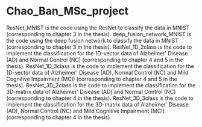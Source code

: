 # Chao_Ban_MSc_project
ResNet_MNIST is the code using the ResNet to classify the data in MNIST (corresponding to chapter 3 in the thesis).
deep_fusion_network_MNIST is the code using the deep fusion network to classify the data in MNIST (corresponding to chapter 3 in the thesis).
ResNet_1D_2class is the code to implement the classification for the 1D-vector data of Alzheimer' Disease (AD) and Normal Control (NC) (corresponding to chapter 4 and 5 in the thesis).
ResNet_1D_3class is the code to implement the classification for the 1D-vector data of Alzheimer' Disease (AD), Normal Control (NC) and Mild Cognitive Impairment (MCI) (corresponding to chapter 4 and 5 in the thesis).
ResNet_3D_2class is the code to implement the classification for the 3D-matrix data of Alzheimer' Disease (AD) and Normal Control (NC) (corresponding to chapter 4 in the thesis).
ResNet_3D_3class is the code to implement the classification for the 3D-matrix data of Alzheimer' Disease (AD), Normal Control (NC) and Mild Cognitive Impairment (MCI) (corresponding to chapter 4 in the thesis).

